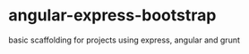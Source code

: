 angular-express-bootstrap
=========================

basic scaffolding for projects using express, angular and grunt


